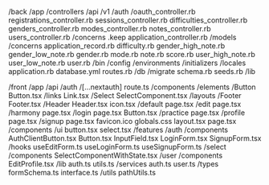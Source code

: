 /back
  /app
    /controllers
      /api
        /v1
          /auth
            /oauth_controller.rb
            registrations_controller.rb
            sessions_controller.rb
          difficulties_controller.rb
          genders_controller.rb
          modes_controller.rb
          notes_controller.rb
          users_controller.rb
      /concerns
        .keep
      application_controller.rb
    /models
      /concerns
        application_record.rb
        difficulty.rb
        gender_high_note.rb
        gender_low_note.rb
        gender.rb
        mode.rb
        note.rb
        score.rb
        user_high_note.rb
        user_low_note.rb
        user.rb
  /bin
  /config
    /environments
    /initializers
    /locales
    application.rb
    database.yml
    routes.rb
  /db
    /migrate
    schema.rb
    seeds.rb
  /lib



/front
  /app
    /api
      /auth
        /[...nextauth]
          route.ts
    /components
      /elements
        /Button
          Button.tsx
        /links
          Link.tsx
        /Select
          SelectComponent.tsx
      /layouts
        /Footer
          Footer.tsx
        /Header
          Header.tsx
      icon.tsx
    /default
      page.tsx
    /edit
      page.tsx
    /harmony
      page.tsx
    /login
      page.tsx
      Button.tsx
    /practice
      page.tsx
    /profile
      page.tsx
    /signup
      page.tsx
    favicon.ico
    globals.css
    layout.tsx
    page.tsx
  /components
    /ui
      button.tsx
      select.tsx
  /features
    /auth
      /components
        AuthClientButton.tsx
        Button.tsx
        InputField.tsx
        LoginForm.tsx
        SignupForm.tsx
      /hooks
        useEditForm.ts
        useLoginForm.ts
        useSignupForm.ts
    /select
      /components
        SelectComponentWithState.tsx
    /user
      /components
        EditProfile.tsx
  /lib
    auth.ts
    utils.ts
  /services
    auth.ts
    user.ts
  /types
    formSchema.ts
    interface.ts
  /utils
    pathUtils.ts
